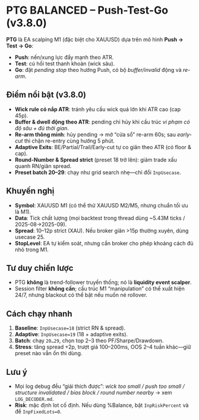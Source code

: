# PTG BALANCED – Push-Test-Go (v3.8.0)

**PTG** là EA scalping M1 (đặc biệt cho XAUUSD) dựa trên mô hình **Push → Test → Go**:
- **Push**: nến/xung lực đẩy mạnh theo ATR.
- **Test**: cú hồi test thanh khoản (wick sâu).
- **Go**: đặt *pending stop* theo hướng Push, có bộ *buffer/invalid* động và *re-arm*.

## Điểm nổi bật (v3.8.0)
- **Wick rule có nắp ATR**: tránh yêu cầu wick quá lớn khi ATR cao (cap 45p).
- **Buffer & dwell động theo ATR**: pending chỉ hủy khi cấu trúc *vi phạm có độ sâu + đủ thời gian*.
- **Re-arm thông minh**: hủy pending → mở “cửa sổ” re-arm 60s; sau *early-cut* thì chặn re-entry cùng hướng 5 phút.
- **Adaptive Exits**: BE/Partial/Trail/Early-cut tự co giãn theo ATR (có floor & cap).
- **Round-Number & Spread strict** (preset 18 trở lên): giảm trade xấu quanh RN/giãn spread.
- **Preset batch 20–29**: chạy như grid search nhẹ—chỉ đổi `InpUsecase`.

## Khuyến nghị
- **Symbol**: XAUUSD M1 (có thể thử XAUUSD M2/M5, nhưng chuẩn tối ưu là M1).
- **Data**: Tick chất lượng (mọi backtest trong thread dùng ~5.43M ticks / 2025-08→2025-09).
- **Spread**: 10–12p strict (XAU). Nếu broker giãn >15p thường xuyên, dùng usecase 25.
- **StopLevel**: EA tự kiểm soát, nhưng cần broker cho phép khoảng cách đủ nhỏ trong M1.

## Tư duy chiến lược
- PTG **không** là trend-follower truyền thống; nó là **liquidity event scalper**.
- Session filter **không cần**; cấu trúc M1 “manipulation” có thể xuất hiện 24/7, nhưng blackout có thể bật nếu muốn né rollover.

## Cách chạy nhanh
1. **Baseline**: `InpUsecase=18` (strict RN & spread).
2. **Adaptive**: `InpUsecase=19` (18 + adaptive exits).
3. **Batch**: chạy `20…29`, chọn top 2–3 theo PF/Sharpe/Drawdown.
4. **Stress**: tăng spread +2p, trượt giá 100–200ms, OOS 2–4 tuần khác—giữ preset nào vẫn ổn thì dùng.

## Lưu ý
- Mọi log debug đều “giải thích được”: *wick too small / push too small / structure invalidated / bias block / round number nearby* → xem `LOG_DECODER.md`.
- **Risk**: mặc định lot cố định. Nếu dùng %Balance, bật `InpRiskPercent` và để `InpFixedLots=0`.
